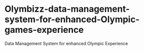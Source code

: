 # Olymbizz-data-management-system-for-enhanced-Olympic-games-experience
Data Management System for enhanced Olympic Experience
